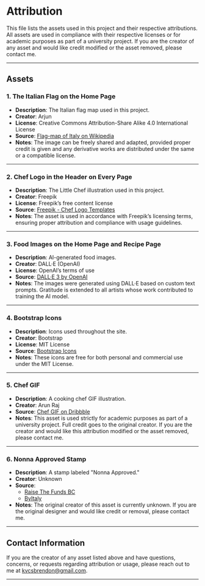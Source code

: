 # Attribution

This file lists the assets used in this project and their respective attributions. All assets are used in compliance with their respective licenses or for academic purposes as part of a university project. If you are the creator of any asset and would like credit modified or the asset removed, please contact me.

---

## Assets

### 1. **The Italian Flag on the Home Page**
- **Description**: The Italian flag map used in this project.
- **Creator**: Arjun
- **License**: Creative Commons Attribution-Share Alike 4.0 International License
- **Source**: [Flag-map of Italy on Wikipedia](https://en.wikipedia.org/wiki/File:Flag-map_of_Italy.svg#filelinks)
- **Notes**: The image can be freely shared and adapted, provided proper credit is given and any derivative works are distributed under the same or a compatible license.

---

### 2. **Chef Logo in the Header on Every Page**
- **Description**: The Little Chef illustration used in this project.
- **Creator**: Freepik
- **License**: Freepik’s free content license
- **Source**: [Freepik - Chef Logo Templates](https://www.freepik.com/free-vector/flat-design-chef-logo-templates_14328429.htm)
- **Notes**: The asset is used in accordance with Freepik’s licensing terms, ensuring proper attribution and compliance with usage guidelines.

---

### 3. **Food Images on the Home Page and Recipe Page**
- **Description**: AI-generated food images.
- **Creator**: DALL·E (OpenAI)
- **License**: OpenAI’s terms of use
- **Source**: [DALL·E 3 by OpenAI](https://openai.com/index/dall-e-3/)
- **Notes**: The images were generated using DALL·E based on custom text prompts. Gratitude is extended to all artists whose work contributed to training the AI model.

---

### 4. **Bootstrap Icons**
- **Description**: Icons used throughout the site.
- **Creator**: Bootstrap
- **License**: MIT License
- **Source**: [Bootstrap Icons](https://icons.getbootstrap.com/)
- **Notes**: These icons are free for both personal and commercial use under the MIT License.

---

### 5. **Chef GIF**
- **Description**: A cooking chef GIF illustration.
- **Creator**: Arun Raj
- **Source**: [Chef GIF on Dribbble](https://dribbble.com/shots/4646056-Chef)
- **Notes**: This asset is used strictly for academic purposes as part of a university project. Full credit goes to the original creator. If you are the creator and would like this attribution modified or the asset removed, please contact me.

---

### 6. **Nonna Approved Stamp**
- **Description**: A stamp labeled "Nonna Approved."
- **Creator**: Unknown
- **Source**: 
  - [Raise The Funds BC](https://raisethefundsbc.com/nonna-approved/)
  - [ByItaly](https://byitaly.com)
- **Notes**: The original creator of this asset is currently unknown. If you are the original designer and would like credit or removal, please contact me.

---

## Contact Information
If you are the creator of any asset listed above and have questions, concerns, or requests regarding attribution or usage, please reach out to me at kvcsbrendon@gmail.com.

---
